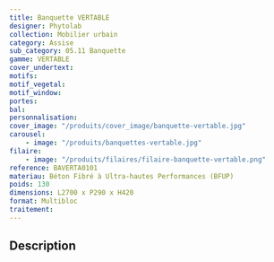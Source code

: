 ```yaml
---
title: Banquette VERTABLE
designer: Phytolab
collection: Mobilier urbain
category: Assise
sub_category: 05.11 Banquette
gamme: VERTABLE
cover_undertext:
motifs:
motif_vegetal:
motif_window:
portes:
bal:
personnalisation:
cover_image: "/produits/cover_image/banquette-vertable.jpg"
carousel:
    - image: "/produits/banquettes-vertable.jpg"
filaire:
    - image: "/produits/filaires/filaire-banquette-vertable.png"
reference: BAVERTA0101
materiau: Béton Fibré à Ultra-hautes Performances (BFUP)
poids: 130
dimensions: L2700 x P290 x H420
format: Multibloc
traitement:
---
```


## Description
